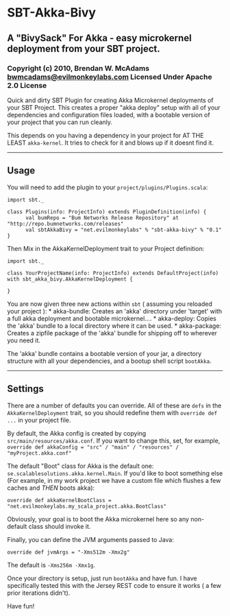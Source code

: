 # SBT-Akka-Bivy
## A "BivySack" For Akka - easy microkernel deployment from your SBT project.
### Copyright (c) 2010, Brendan W. McAdams <bwmcadams@evilmonkeylabs.com> Licensed Under Apache 2.0 License

Quick and dirty SBT Plugin for creating Akka Microkernel deployments of your SBT Project.  This creates a proper "akka deploy" setup
with all of your dependencies and configuration files loaded, with a bootable version of your project that you can run cleanly.

This depends on you having a dependency in your project for AT THE LEAST `akka-kernel`.  It tries to check for it and blows up if it doesnt find it.

------
Usage 
------

You will need to add the plugin to your `project/plugins/Plugins.scala`:

    import sbt._

    class Plugins(info: ProjectInfo) extends PluginDefinition(info) {
          val bumRepo = "Bum Networks Release Repository" at "http://repo.bumnetworks.com/releases"
          val sbtAkkaBivy = "net.evilmonkeylabs" % "sbt-akka-bivy" % "0.1"
    }

Then Mix in the AkkaKernelDeployment trait to your Project definition:


    import sbt._ 

    class YourProjectName(info: ProjectInfo) extends DefaultProject(info) with sbt_akka_bivy.AkkaKernelDeployment {

    }

You are now given three new actions within `sbt` ( assuming you reloaded your project ):
    * akka-bundle: Creates an 'akka' directory under 'target' with a full akka deployment and bootable microkernel....
    * akka-deploy: Copies the 'akka' bundle to a local directory where it can be used.
    * akka-package: Creates a zipfile package of the 'akka' bundle for shipping off to wherever you need it.

The 'akka' bundle contains a bootable version of your jar, a directory structure with all your dependencies, and a bootup shell script `bootAkka`. 

---------
Settings
---------
There are a number of defaults you can override.   All of these are `defs` in the `AkkaKernelDeployment` trait, so you should redefine them with `override def ...` in your project file.

By default, the Akka config is created by copying `src/main/resources/akka.conf`.  If you want to change this, set, for example, `override def akkaConfig = "src" / "main" / "resources" / "myProject.akka.conf"` 

The default "Boot" class for Akka is the default one: `se.scalablesolutions.akka.kernel.Main`.  If you'd like to boot something else (For example, in my work project we have a custom file which flushes a few caches and *THEN* boots akka):

    override def akkaKernelBootClass = "net.evilmonkeylabs.my_scala_project.akka.BootClass"

Obviously, your goal is to boot the Akka microkernel here so any non-default class should invoke it.

Finally, you can define the JVM arguments passed to Java:

    override def jvmArgs = "-Xms512m -Xmx2g"

The default is `-Xms256m -Xmx1g`.

Once your directory is setup, just run `bootAkka` and have fun.  I have specifically tested this with the Jersey REST code to ensure it works ( a few prior iterations didn't).

Have fun!
